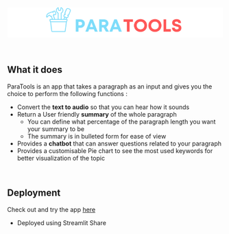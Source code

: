 <br/>

<p align="center">
  <img src="https://github.com/AlphaLaser/ParaTools/blob/921a519a39912a4aa855f2b2ad15ec7c8639fcf2/images/logo.png" />
</p>
<br/>

## What it does 

ParaTools is an app that takes a paragraph as an input and gives you the choice to perform the following functions :

- Convert the **text to audio** so that you can hear how it sounds
- Return a User friendly **summary** of the whole paragraph
  -  You can define what percentage of the paragraph length you want your summary to be
  - The summary is in bulleted form for ease of view
- Provides a **chatbot** that can answer questions related to your paragraph
- Provides a customisable Pie chart to see the most used keywords for better visualization of the topic  



<br/>

## Deployment

Check out and try the app [here](https://share.streamlit.io/alphalaser/paratools/main/input.py)

- Deployed using Streamlit Share
